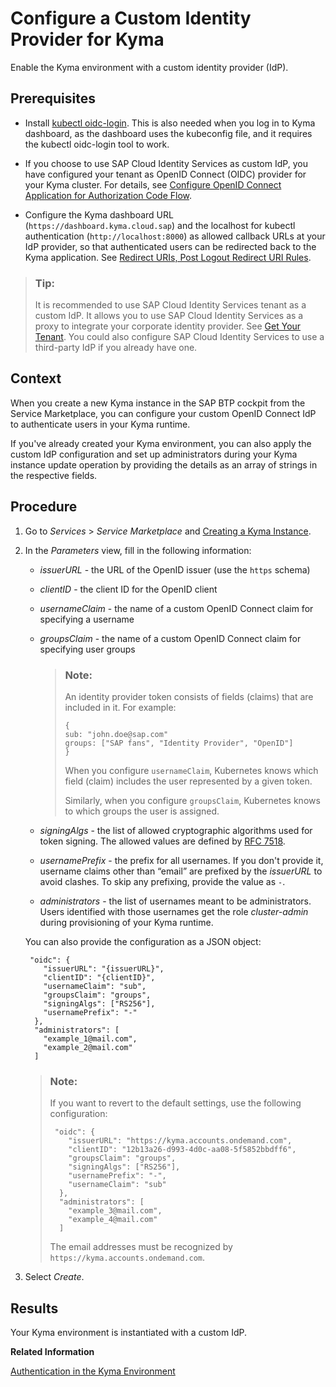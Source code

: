 <!-- loio67bcc6e2d4d749659faf3ede1853f19e -->

# Configure a Custom Identity Provider for Kyma

Enable the Kyma environment with a custom identity provider \(IdP\).



<a name="loio67bcc6e2d4d749659faf3ede1853f19e__prereq_fv1_t2l_nrb"/>

## Prerequisites

-   Install [kubectl oidc-login](https://github.com/int128/kubelogin). This is also needed when you log in to Kyma dashboard, as the dashboard uses the kubeconfig file, and it requires the kubectl oidc-login tool to work.

-   If you choose to use SAP Cloud Identity Services as custom IdP, you have configured your tenant as OpenID Connect \(OIDC\) provider for your Kyma cluster. For details, see [Configure OpenID Connect Application for Authorization Code Flow](https://help.sap.com/docs/cloud-identity-services/cloud-identity-services/auth-code-configure-openid-connect-application-for-authorization-code-flow?version=Cloud).

-   Configure the Kyma dashboard URL \(`https://dashboard.kyma.cloud.sap`\) and the localhost for kubectl authentication \(`http://localhost:8000`\) as allowed callback URLs at your IdP provider, so that authenticated users can be redirected back to the Kyma application. See [Redirect URIs, Post Logout Redirect URI Rules](https://help.sap.com/docs/cloud-identity-services/cloud-identity-services/redirect-uris-post-logout-redirect-uri-rules?version=Cloud).


> ### Tip:  
> It is recommended to use SAP Cloud Identity Services tenant as a custom IdP. It allows you to use SAP Cloud Identity Services as a proxy to integrate your corporate identity provider. See [Get Your Tenant](https://help.sap.com/docs/cloud-identity-services/cloud-identity-services/get-your-tenant?version=Cloud). You could also configure SAP Cloud Identity Services to use a third-party IdP if you already have one.



## Context

When you create a new Kyma instance in the SAP BTP cockpit from the Service Marketplace, you can configure your custom OpenID Connect IdP to authenticate users in your Kyma runtime.

If you've already created your Kyma environment, you can also apply the custom IdP configuration and set up administrators during your Kyma instance update operation by providing the details as an array of strings in the respective fields.



## Procedure

1.  Go to *Services* \> *Service Marketplace* and [Creating a Kyma Instance](../50-administration-and-ops/creating-a-kyma-instance-09dd313.md).

2.  In the *Parameters* view, fill in the following information:

    -   *issuerURL* - the URL of the OpenID issuer \(use the `https` schema\)
    -   *clientID* - the client ID for the OpenID client
    -   *usernameClaim* - the name of a custom OpenID Connect claim for specifying a username
    -   *groupsClaim* - the name of a custom OpenID Connect claim for specifying user groups

        > ### Note:  
        > An identity provider token consists of fields \(claims\) that are included in it. For example:
        > 
        > ```
        > {
        > sub: "john.doe@sap.com"
        > groups: ["SAP fans", "Identity Provider", "OpenID"]
        > }
        > ```
        > 
        > When you configure `usernameClaim`, Kubernetes knows which field \(claim\) includes the user represented by a given token.
        > 
        > Similarly, when you configure `groupsClaim`, Kubernetes knows to which groups the user is assigned.

    -   *signingAlgs* - the list of allowed cryptographic algorithms used for token signing. The allowed values are defined by [RFC 7518](https://tools.ietf.org/html/rfc7518#section-3.1).
    -   *usernamePrefix* - the prefix for all usernames. If you don't provide it, username claims other than “email” are prefixed by the *issuerURL* to avoid clashes. To skip any prefixing, provide the value as `-`.
    -   *administrators* - the list of usernames meant to be administrators. Users identified with those usernames get the role *cluster-admin* during provisioning of your Kyma runtime.

    You can also provide the configuration as a JSON object:

    ```
     "oidc": {
        "issuerURL": "{issuerURL}",
        "clientID": "{clientID}",
        "usernameClaim": "sub",
        "groupsClaim": "groups",
        "signingAlgs": ["RS256"],
        "usernamePrefix": "-"
      },
      "administrators": [
        "example_1@mail.com",
        "example_2@mail.com"
      ]
    ```

    > ### Note:  
    > If you want to revert to the default settings, use the following configuration:
    > 
    > ```
    >  "oidc": {
    >     "issuerURL": "https://kyma.accounts.ondemand.com",
    >     "clientID": "12b13a26-d993-4d0c-aa08-5f5852bbdff6",
    >     "groupsClaim": "groups",
    >     "signingAlgs": ["RS256"],
    >     "usernamePrefix": "-",
    >     "usernameClaim": "sub"
    >   },	
    >   "administrators": [
    >     "example_3@mail.com",
    >     "example_4@mail.com"
    >   ]
    > ```
    > 
    > The email addresses must be recognized by `https://kyma.accounts.ondemand.com`.

3.  Select *Create*.




<a name="loio67bcc6e2d4d749659faf3ede1853f19e__result_qzy_nsz_1pb"/>

## Results

Your Kyma environment is instantiated with a custom IdP.

**Related Information**  


[Authentication in the Kyma Environment](authentication-in-the-kyma-environment-85200d8.md "To authenticate in the Kyma environment, you can either use the default identity provider (IdP) or set up a custom identity provider.")

